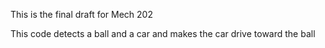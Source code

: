 This is the final draft for Mech 202

This code detects a ball and a car and makes the car drive toward the ball
